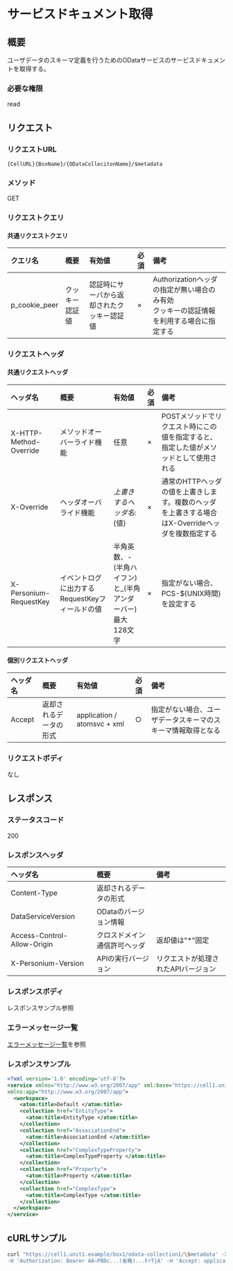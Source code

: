 # サービスドキュメント取得
## 概要
ユーザデータのスキーマ定義を行うためのODataサービスのサービスドキュメントを取得する。

### 必要な権限
read

## リクエスト
### リクエストURL
```
{CellURL}{BoxName}/{ODataCollecitonName}/$metadata
```
### メソッド
GET
### リクエストクエリ
#### 共通リクエストクエリ
|クエリ名|概要|有効値|必須|備考|
|:--|:--|:--|:--|:--|
|p_cookie_peer|クッキー認証値|認証時にサーバから返却されたクッキー認証値|×|Authorizationヘッダの指定が無い場合のみ有効<br>クッキーの認証情報を利用する場合に指定する|
### リクエストヘッダ
#### 共通リクエストヘッダ
|ヘッダ名|概要|有効値|必須|備考|
|:--|:--|:--|:--|:--|
|X-HTTP-Method-Override|メソッドオーバーライド機能|任意|×|POSTメソッドでリクエスト時にこの値を指定すると、指定した値がメソッドとして使用される|
|X-Override|ヘッダオーバライド機能|${上書きするヘッダ名}:${値}|×|通常のHTTPヘッダの値を上書きします。複数のヘッダを上書きする場合はX-Overrideヘッダを複数指定する|
|X-Personium-RequestKey|イベントログに出力するRequestKeyフィールドの値|半角英数、-(半角ハイフン)と_(半角アンダーバー)<br>最大128文字|×|指定がない場合、PCS-${UNIX時間}を設定する|
#### 個別リクエストヘッダ
|ヘッダ名|概要|有効値|必須|備考|
|:--|:--|:--|:--|:--|
|Accept|返却されるデータの形式|application / atomsvc &#8203;&#8203;+ xml|○|指定がない場合、ユーザデータスキーマのスキーマ情報取得となる|
### リクエストボディ
なし

## レスポンス
### ステータスコード
200
### レスポンスヘッダ
|ヘッダ名|概要|備考|
|:--|:--|:--|
|Content-Type|返却されるデータの形式||
|DataServiceVersion|ODataのバージョン情報||
|Access-Control-Allow-Origin|クロスドメイン通信許可ヘッダ|返却値は"*"固定|
|X-Personium-Version|APIの実行バージョン|リクエストが処理されたAPIバージョン|

### レスポンスボディ
レスポンスサンプル参照
### エラーメッセージ一覧
[エラーメッセージ一覧](004_Error_Messages.md)を参照

### レスポンスサンプル
```xml
<?xml version='1.0' encoding='utf-8'?>
<service xmlns="http://www.w3.org/2007/app" xml:base="https://cell1.unit1.example/box1/odata-collection1/$metadata/" xmlns:atom="http://www.w3.org/2005/Atom" 
xmlns:app="http://www.w3.org/2007/app">
  <workspace>
    <atom:title>Default </atom:title>
    <collection href="EntityType">
      <atom:title>EntityType </atom:title>
    </collection>
    <collection href="AssociationEnd">
      <atom:title>AssociationEnd </atom:title>
    </collection>
    <collection href="ComplexTypeProperty">
      <atom:title>ComplexTypeProperty </atom:title>
    </collection>
    <collection href="Property">
      <atom:title>Property </atom:title>
    </collection>
    <collection href="ComplexType">
      <atom:title>ComplexType </atom:title>
    </collection>
  </workspace>
</service>
```


## cURLサンプル

```sh
curl "https://cell1.unit1.example/box1/odata-collection1/\$metadata' -X GET -i \
-H 'Authorization: Bearer AA~PBDc...(省略)...FrTjA' -H 'Accept: application/atomsvc+xml'
```

